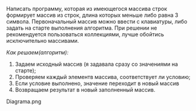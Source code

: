 
 Написать программу, которая из имеющегося массива строк формирует массив из строк, 
 длина которых меньше либо равна 3 символа. Первоначальный массив можно ввести с клавиатуры, 
 либо задать на старте выполнения алгоритма. При решении не рекомендуется пользоваться коллекциями, 
 лучше обойтись исключительно массивами.
 
 *Как решаем(алгоритм):*

 1. Задаем исходный массив (я задавала сразу со значениями на старте);
 2. Проверяем каждый элементв массива, соответствует ли условию;
 3. Если условие выполнено, значение переходит в новый массив
 4. Возвращаем результат в новый заполненный массив.

  Diagrama.png
  